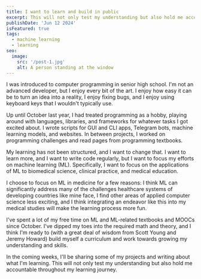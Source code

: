 ```yaml
---
title: I want to learn and build in public
excerpt: This will not only test my understanding but also hold me accountable throughout my learning journey.
publishDate: 'Jun 12 2024'
isFeatured: true
tags:
  - machine learning
  - learning
seo:
  image:
    src: '/post-1.jpg'
    alt: A person standing at the window
---
```


I was introduced to computer programming in senior high school. I'm not an advanced developer, but I enjoy every bit of the art. I enjoy how easy it can be to turn an idea into a reality, I enjoy fixing bugs, and I enjoy using keyboard keys that I wouldn't typically use. 
  
Up until October last year, I had treated programming as a hobby, playing around with languages, libraries, and frameworks for whatever tasks I got excited about. I wrote scripts for GUI and CLI apps, Telegram bots, machine learning models, and websites. In between projects, I worked on programming challenges and read pages from programming textbooks. 
  
My learning has not been structured, and I want to change that. I want to learn more, and I want to write code regularly, but I want to focus my efforts on machine learning (ML). Specifically, I want to focus on the applications of ML to biomedical science, clinical practice, and medical education.  

I choose to focus on ML in medicine for a few reasons: I think ML can significantly address many of the challenges healthcare systems of developing countries like mine face, I find other areas of applied computer science less exciting, and I think integrating an endeavor like this into my medical studies will make the learning process more fun. 

I've spent a lot of my free time on ML and ML-related textbooks and MOOCs since October. I've dipped my toes into the required math and theory, and I think I'm ready to (with a great deal of wisdom from Scott Young and Jeremy Howard) build myself a curriculum and work towards growing my understanding and skills. 

In the coming weeks, I'll be sharing some of my projects and writing about what I'm learning. This will not only test my understanding but also hold me accountable throughout my learning journey. 
